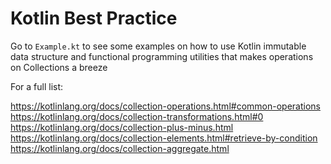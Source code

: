 # Kotlin Best Practice

Go to `Example.kt` to see some examples on how to use Kotlin immutable data structure and 
functional programming utilities that makes operations on Collections a breeze

For a full list:

https://kotlinlang.org/docs/collection-operations.html#common-operations
https://kotlinlang.org/docs/collection-transformations.html#0
https://kotlinlang.org/docs/collection-plus-minus.html
https://kotlinlang.org/docs/collection-elements.html#retrieve-by-condition
https://kotlinlang.org/docs/collection-aggregate.html